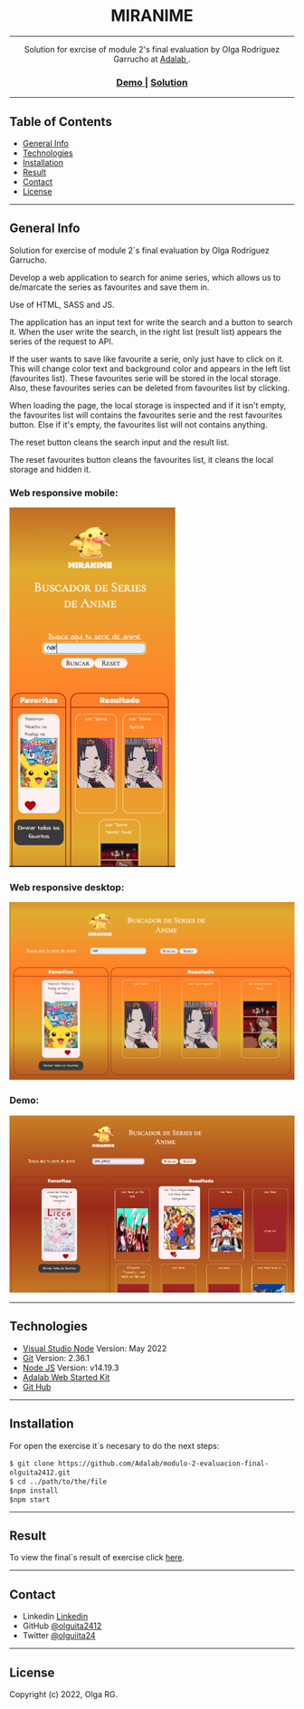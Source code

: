 <h1 align="center">MIRANIME</h1>

---

<div align="center">
   Solution for exrcise of module 2's final evaluation by Olga Rodríguez Garrucho at <a href="https://adalab.es/">
     Adalab
    </a>.
</div>

<div align="center">
  <h3>
    <a href="https://www.youtube.com/watch?v=Ad86H9Vgx6g&ab_channel=OlguiitaRodriguez">
      Demo
    </a>
    <span> | </span>
    <a href="http://beta.adalab.es/modulo-2-evaluacion-final-olguita2412/">
      Solution
    </a>
  </h3>
</div>

---

## Table of Contents

- [General Info](#general-info)
- [Technologies](#technologies)
- [Installation](#installation)
- [Result](#result)
- [Contact](#contact)
- [License](#license)

---

## General Info

Solution for exercise of module 2´s final evaluation by Olga Rodríguez Garrucho.

Develop a web application to search for anime series, which allows us to de/marcate the series as favourites and save them in.

Use of HTML, SASS and JS.

The application has an input text for write the search and a button to search it. When the user write the search, in the right list (result list) appears the series of the request to API.

If the user wants to save like favourite a serie, only just have to click on it. This will change color text and background color and appears in the left list (favourites list). These favourites serie will be stored in the local storage. Also, these favourites series can be deleted from favourites list by clicking.

When loading the page, the local storage is inspected and if it isn't empty, the favourites list will contains the favourites serie and the rest favourites button. Else if it's empty, the favourites list will not contains anything.

The reset button cleans the search input and the result list.

The reset favourites button cleans the favourites list, it cleans the local storage and hidden it.

### Web responsive mobile:

![Mobile](./src/images/mobile.png)

### Web responsive desktop:

![Desktop](./src/images/desktop.png)

### Demo:

[![Demo](./src/images/demo.png)](https://www.youtube.com/watch?v=Ad86H9Vgx6g&ab_channel=OlguiitaRodriguez)

---

## Technologies

- [Visual Studio Node](https://code.visualstudio.com/download) Version: May 2022
- [Git](https://git-scm.com/download/mac) Version: 2.36.1
- [Node JS](https://nodejs.org/es/download/) Version: v14.19.3
- [Adalab Web Started Kit](https://github.com/Adalab/adalab-web-starter-kit)
- [Git Hub](https://github.com/)

---

## Installation

For open the exercise it´s necesary to do the next steps:

```
$ git clone https://github.com/Adalab/modulo-2-evaluacion-final-olguita2412.git
$ cd ../path/to/the/file
$npm install
$npm start
```

---

## Result

To view the final´s result of exercise click [here](http://beta.adalab.es/modulo-2-evaluacion-final-olguita2412/).

---

## Contact

- Linkedin [Linkedin](https://{www.linkedin.com/in/olga-rodriguez-garrucho-231152212/})
- GitHub [@olguita2412](https://{github.com/olguita2412})
- Twitter [@olguiita24](https://{twitter.com/olguiita24})

---

## License

Copyright (c) 2022, Olga RG.

